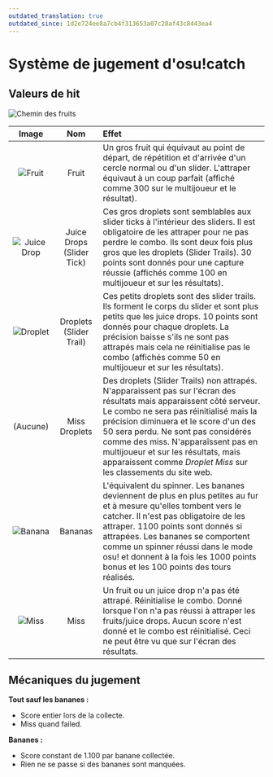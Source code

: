 ```yaml
---
outdated_translation: true
outdated_since: 1d2e724ee8a7cb4f313653a07c28af43c8443ea4
---
```


# Système de jugement d'osu!catch

## Valeurs de hit

![](/wiki/shared/Catch_trails.jpg "Chemin des fruits")

| Image | Nom | Effet |
| :-: | :-: | :-- |
| ![](img/catch-300.png "Fruit") | Fruit | Un gros fruit qui équivaut au point de départ, de répétition et d'arrivée d'un cercle normal ou d'un slider. L'attraper équivaut à un coup parfait (affiché comme 300 sur le multijoueur et le résultat). |
| ![](img/catch-100.png "Juice Drop") | Juice Drops (Slider Tick) | Ces gros droplets sont semblables aux slider ticks à l'intérieur des sliders. Il est obligatoire de les attraper pour ne pas perdre le combo. Ils sont deux fois plus gros que les droplets (Slider Trails). 30 points sont donnés pour une capture réussie (affichés comme 100 en multijoueur et sur les résultats). |
| ![](img/catch-50.png "Droplet") | Droplets (Slider Trail) | Ces petits droplets sont des slider trails. Ils forment le corps du slider et sont plus petits que les juice drops. 10 points sont donnés pour chaque droplets. La précision baisse s'ils ne sont pas attrapés mais cela ne réinitialise pas le combo (affichés comme 50 en multijoueur et sur les résultats). |
| (Aucune) | Miss Droplets | Des droplets (Slider Trails) non attrapés. N'apparaissent pas sur l'écran des résultats mais apparaissent côté serveur. Le combo ne sera pas réinitialisé mais la précision diminuera et le score d'un des 50 sera perdu. Ne sont pas considérés comme des miss. N'apparaîssent pas en multijoueur et sur les résultats, mais apparaissent comme *Droplet Miss* sur les classements du site web. |
| ![](img/catch-banana.png "Banana") | Bananas | L'équivalent du spinner. Les bananes deviennent de plus en plus petites au fur et à mesure qu'elles tombent vers le catcher. Il n'est pas obligatoire de les attraper. 1100 points sont donnés si attrapées. Les bananes se comportent comme un spinner réussi dans le mode osu! et donnent à la fois les 1000 points bonus et les 100 points des tours réalisés. |
| ![](img/catch-0.png "Miss") | Miss | Un fruit ou un juice drop n'a pas été attrapé. Réinitialise le combo. Donné lorsque l'on n'a pas réussi à attraper les fruits/juice drops. Aucun score n'est donné et le combo est réinitialisé. Ceci ne peut être vu que sur l'écran des résultats. |

## Mécaniques du jugement

**Tout sauf les bananes :**

- Score entier lors de la collecte.
- Miss quand failed.

**Bananes :**

- Score constant de 1.100 par banane collectée.
- Rien ne se passe si des bananes sont manquées.
